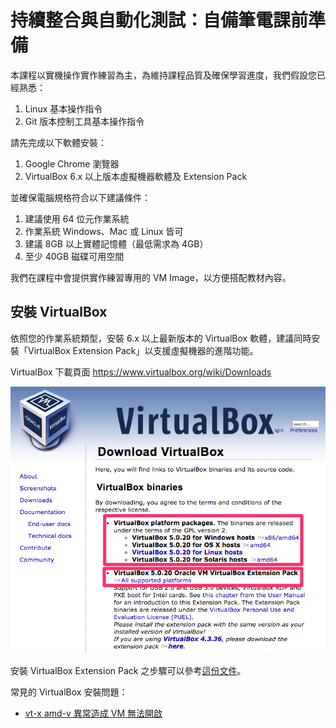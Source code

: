 # 持續整合與自動化測試：自備筆電課前準備

本課程以實機操作實作練習為主，為維持課程品質及確保學習進度，我們假設您已經熟悉：

1. Linux 基本操作指令
2. Git 版本控制工具基本操作指令

請先完成以下軟體安裝：

1. Google Chrome 瀏覽器
2. VirtualBox 6.x 以上版本虛擬機器軟體及 Extension Pack

並確保電腦規格符合以下建議條件：

1. 建議使用 64 位元作業系統
2. 作業系統 Windows、Mac 或 Linux 皆可
3. 建議 8GB 以上實體記憶體（最低需求為 4GB）
4. 至少 40GB 磁碟可用空間

我們在課程中會提供實作練習專用的 VM Image，以方便搭配教材內容。

<!--
4. [使用 AgileWorks 平台及下載上課用 VM 映像檔](AgileWorks.md)
-->

## 安裝 VirtualBox

依照您的作業系統類型，安裝 6.x 以上最新版本的 VirtualBox 軟體，建議同時安裝「VirtualBox Extension Pack」以支援虛擬機器的進階功能。

VirtualBox 下載頁面 https://www.virtualbox.org/wiki/Downloads

![下載必要的 VirtualBox 安裝檔案](download-virtualbox.png)

安裝 VirtualBox Extension Pack 之步驟可以參考[這份文件](http://www.arthurtoday.com/2011/01/oracle-vm-virtualbox-40-extension-pack_14.html)。

常見的 VirtualBox 安裝問題：

- [vt-x amd-v 異常造成 VM 無法開啟](docker/troubleshooting/vt_x_amd_v_error/README.md)


